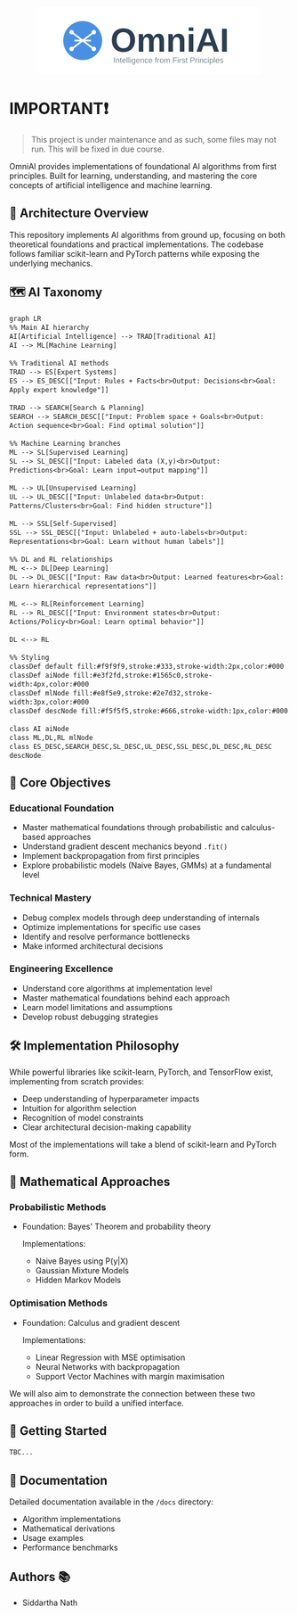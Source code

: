 <p align="center">
 <img src="assets/logo.svg" alt="OmniAI Logo" width="400"/>
</p>

# IMPORTANT❗
> This project is under maintenance and as such, some files may not run. This will be fixed in due course.

OmniAI provides implementations of foundational AI algorithms from first principles. Built for learning, understanding, and mastering the core concepts of artificial intelligence and machine learning.

## 🌟 Architecture Overview

This repository implements AI algorithms from ground up, focusing on both theoretical foundations and practical implementations. The codebase follows familiar scikit-learn and PyTorch patterns while exposing the underlying mechanics.

## 🗺️ AI Taxonomy

```mermaid
graph LR
%% Main AI hierarchy
AI[Artificial Intelligence] --> TRAD[Traditional AI]
AI --> ML[Machine Learning]

%% Traditional AI methods
TRAD --> ES[Expert Systems]
ES --> ES_DESC[["Input: Rules + Facts<br>Output: Decisions<br>Goal: Apply expert knowledge"]]

TRAD --> SEARCH[Search & Planning]
SEARCH --> SEARCH_DESC[["Input: Problem space + Goals<br>Output: Action sequence<br>Goal: Find optimal solution"]]

%% Machine Learning branches
ML --> SL[Supervised Learning]
SL --> SL_DESC[["Input: Labeled data (X,y)<br>Output: Predictions<br>Goal: Learn input→output mapping"]]

ML --> UL[Unsupervised Learning]
UL --> UL_DESC[["Input: Unlabeled data<br>Output: Patterns/Clusters<br>Goal: Find hidden structure"]]

ML --> SSL[Self-Supervised]
SSL --> SSL_DESC[["Input: Unlabeled + auto-labels<br>Output: Representations<br>Goal: Learn without human labels"]]

%% DL and RL relationships
ML <--> DL[Deep Learning]
DL --> DL_DESC[["Input: Raw data<br>Output: Learned features<br>Goal: Learn hierarchical representations"]]

ML <--> RL[Reinforcement Learning]
RL --> RL_DESC[["Input: Environment states<br>Output: Actions/Policy<br>Goal: Learn optimal behavior"]]

DL <--> RL

%% Styling
classDef default fill:#f9f9f9,stroke:#333,stroke-width:2px,color:#000
classDef aiNode fill:#e3f2fd,stroke:#1565c0,stroke-width:4px,color:#000
classDef mlNode fill:#e8f5e9,stroke:#2e7d32,stroke-width:3px,color:#000
classDef descNode fill:#f5f5f5,stroke:#666,stroke-width:1px,color:#000

class AI aiNode
class ML,DL,RL mlNode
class ES_DESC,SEARCH_DESC,SL_DESC,UL_DESC,SSL_DESC,DL_DESC,RL_DESC descNode
```

## 🎯 Core Objectives

### Educational Foundation
- Master mathematical foundations through probabilistic and calculus-based approaches
- Understand gradient descent mechanics beyond `.fit()`
- Implement backpropagation from first principles
- Explore probabilistic models (Naive Bayes, GMMs) at a fundamental level

### Technical Mastery
- Debug complex models through deep understanding of internals
- Optimize implementations for specific use cases
- Identify and resolve performance bottlenecks
- Make informed architectural decisions

### Engineering Excellence
- Understand core algorithms at implementation level
- Master mathematical foundations behind each approach
- Learn model limitations and assumptions
- Develop robust debugging strategies

## 🛠️ Implementation Philosophy

While powerful libraries like scikit-learn, PyTorch, and TensorFlow exist, implementing from scratch provides:
- Deep understanding of hyperparameter impacts
- Intuition for algorithm selection
- Recognition of model constraints
- Clear architectural decision-making capability

Most of the implementations will take a blend of scikit-learn and PyTorch form.
## 🧮 Mathematical Approaches

### Probabilistic Methods
- Foundation: Bayes' Theorem and probability theory

   Implementations:
    - Naive Bayes using P(y|X)
    - Gaussian Mixture Models
    - Hidden Markov Models

### Optimisation Methods
- Foundation: Calculus and gradient descent
   
   Implementations:
    - Linear Regression with MSE optimisation
    - Neural Networks with backpropagation
    - Support Vector Machines with margin maximisation

We will also aim to demonstrate the connection between these two approaches in order to build
a unified interface.
## 🚀 Getting Started

```bash
TBC...
```

## 📖 Documentation

Detailed documentation available in the `/docs` directory:
- Algorithm implementations
- Mathematical derivations
- Usage examples
- Performance benchmarks

## Authors 📚
- Siddartha Nath 
